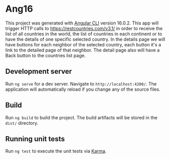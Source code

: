 # Ang16

This project was generated with [Angular CLI](https://github.com/angular/angular-cli) version 16.0.2. This app will trigger HTTP calls to https://restcountries.com/v3.1/ in order to receive the list of all countries in the world, the list of countries in each continent or to have the details of one specific selected country. In the details page we will have buttons for each neighbor of the selected country, each button it's a link to the detailed page of that neighbor. The detail page also will have a Back button to the countries list page.

## Development server

Run `ng serve` for a dev server. Navigate to `http://localhost:4200/`. The application will automatically reload if you change any of the source files.

## Build

Run `ng build` to build the project. The build artifacts will be stored in the `dist/` directory.

## Running unit tests

Run `ng test` to execute the unit tests via [Karma](https://karma-runner.github.io).
